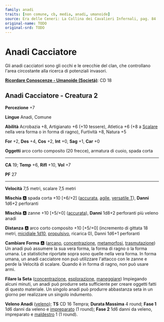 ```yaml
---
family: anadi
traits: [non comune, cb, media, anadi, umanoide]
source: Era delle Ceneri: La Collina dei Cavalieri Infernali, pag. 84
original-name: TODO
original-srd: TODO
---
```


# Anadi Cacciatore

Gli anadi cacciatori sono gli occhi e le orecchie del clan, che controllano l'area circostante alla ricerca di potenziali invasori.

**[Ricordare Conoscenze - Umanoide (Società)](/azioni/ricordare-conoscenze)**: CD 18

## Anadi Cacciatore - Creatura 2

**Percezione** +7

**Lingue** Anadi, Comune

**Abilità** Acrobazia +8, Artigianato +6 (+10 tessere), Atletica +6 (+8 a [Scalare](/azioni/scalare) nella vera forma o in forma di ragno), Furtività +8, Natura +5

**For** +2, **Des** +4, **Cos** +2, **Int** +0, **Sag** +1, **Car** +0

**Oggetti** arco corto composito (20 frecce), armatura di cuoio, spada corta

***

**CA** 19; **Temp** +6, **Rifl** +10, **Vol** +7

**PF** 27

***

**Velocità** 7,5 metri, scalare 7,5 metri

**Mischia** :a: spada corta +10 \[+6/+2] ([accurata](/tratti/accurata), [agile](/tratti/agile), [versatile T](/tratti/versatile)), **Danni** 1d6+2 perforanti

**Mischia** :a: zanne +10 \[+5/+0] ([accurata](/tratti/accurata)), **Danni** 1d8+2 perforanti più veleno anadi

**Distanza** :a: arco corto composito +10 \[+5/+0] (incremento di gittata 18 metri, [micidiale 1d10](/tratti/micidiale), [propulsivo](/tratti/propulsivo), ricarica 0), Danni 1d6+1 perforanti

**Cambiare Forma** :a: ([arcano](/tratti/arcano), [concentrazione](/tratti/concentrazione), [metamorfosi](/tratti/metamorfosi), [trasmutazione](/tratti/trasmutazione)) Un anadi può assumere la sua vera forma, la forma di ragno o la forma umana. Le statistiche riportate sopra sono quelle nella vera forma. In forma umana, un anadi cacciatore non può utilizzare l'attacco con le zanne e perde la Velocità di scalare. Quando è in forma di ragno, non può usare armi.

**Filare la Seta** ([concentrazione](/tratti/concentrazione), [esplorazione](/tratti/esplorazione), [maneggiare](/tratti/maneggiare)) Impiegando alcuni minuti, un anadi può produrre seta sufficiente per creare oggetti fatti di questo materiale. Un singolo anadi può produrre abbastanza seta in un giorno per realizzare un singolo indumento.

**Veleno Anadi** ([veleno](/tratti/veleno)); **TS** CD 16 Tempra; **Durata Massima** 4 round; **Fase 1** 1d6 danni da veleno e [impreparato](/condizioni/impreparato) (1 round); **Fase 2** 1d6 danni da veleno, impreparato e [maldestro](/condizioni/maldestro) 1 (1 round).

